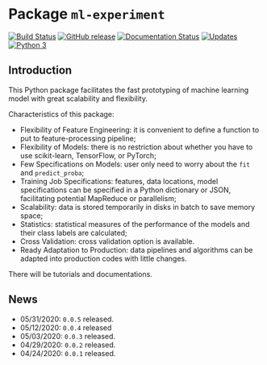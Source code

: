 # Package `ml-experiment`

[![Build Status](https://travis-ci.org/stephenhky/ml-experiment.svg?branch=master)](https://travis-ci.org/stephenhky/ml-experiment)
[![GitHub release](https://img.shields.io/github/release/stephenhky/ml-experiment.svg?maxAge=3600)](https://github.com/stephenhky/ml-experiment/releases)
[![Documentation Status](https://readthedocs.org/projects/ml-experiment/badge/?version=latest)](https://ml-experiment.readthedocs.io/en/latest/?badge=latest)
[![Updates](https://pyup.io/repos/github/stephenhky/ml-experiment/shield.svg)](https://pyup.io/repos/github/stephenhky/ml-experiment/)
[![Python 3](https://pyup.io/repos/github/stephenhky/ml-experiment/python-3-shield.svg)](https://pyup.io/repos/github/stephenhky/ml-experiment/)

## Introduction

This Python package facilitates the fast prototyping of
machine learning model with great scalability and flexibility.

Characteristics of this package:

* Flexibility of Feature Engineering: it is convenient to define a function to 
put to feature-processing pipeline;
* Flexibility of Models: there is no restriction about whether you have to use
scikit-learn, TensorFlow, or PyTorch;
* Few Specifications on Models: user only need to worry about the `fit`
and `predict_proba`;
* Training Job Specifications: features, data locations, model specifications can
be specified in a Python dictionary or JSON, facilitating potential
MapReduce or parallelism;
* Scalability: data is stored temporarily in disks in batch
to save memory space;
* Statistics: statistical measures of the performance of the models and
their class labels are calculated;
* Cross Validation: cross validation option is available.
* Ready Adaptation to Production: data pipelines and algorithms can be adapted into
production codes with little changes.

There will be tutorials and documentations.

## News

* 05/31/2020: `0.0.5` released.
* 05/12/2020: `0.0.4` released
* 05/03/2020: `0.0.3` released.
* 04/29/2020: `0.0.2` released.
* 04/24/2020: `0.0.1` released.
